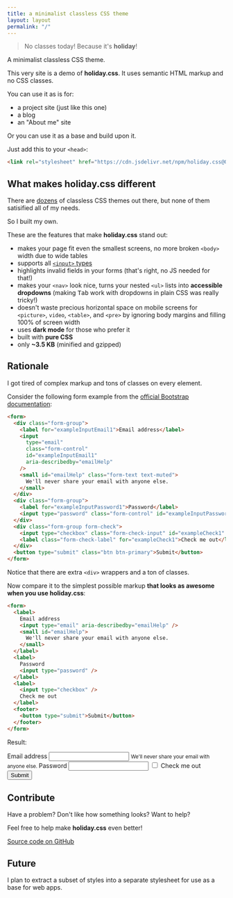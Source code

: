 ```yaml
---
title: a minimalist classless CSS theme
layout: layout
permalink: "/"
---
```


> No classes today! Because it's **holiday**!

A minimalist classless CSS theme.

This very site is a demo of **holiday.css**. It uses semantic HTML markup and no
CSS classes.

You can use it as is for:

- a project site (just like this one)
- a blog
- an "About me" site

Or you can use it as a base and build upon it.

Just add this to your `<head>`:

```html
<link rel="stylesheet" href="https://cdn.jsdelivr.net/npm/holiday.css@0.7.4" />
```

## What makes holiday.css different

There are [dozens](https://dohliam.github.io/dropin-minimal-css/) of classless
CSS themes out there, but none of them satisified all of my needs.

So I built my own.

These are the features that make **holiday.css** stand out:

- makes your page fit even the smallest screens, no more broken `<body>` width
  due to wide tables
- supports all
  [`<input>` types](https://developer.mozilla.org/en-US/docs/Web/HTML/Element/input#%3Cinput%3E_types)
- highlights invalid fields in your forms (that's right, no JS needed for that!)
- makes your `<nav>` look nice, turns your nested `<ul>` lists into **accessible
  dropdowns** (making <kbd>Tab</kbd> work with dropdowns in plain CSS was really
  tricky!)
- doesn't waste precious horizontal space on mobile screens for `<picture>`,
  `video`, `<table>`, and `<pre>` by ignoring body margins and filling 100% of
  screen width
- uses **dark mode** for those who prefer it
- built with **pure CSS**
- only **~3.5 KB** (minified and gzipped)

## Rationale

I got tired of complex markup and tons of classes on every element.

Consider the following form example from the
[official Bootstrap documentation](https://getbootstrap.com/docs/4.5/components/forms/#overview):

```html
<form>
  <div class="form-group">
    <label for="exampleInputEmail1">Email address</label>
    <input
      type="email"
      class="form-control"
      id="exampleInputEmail1"
      aria-describedby="emailHelp"
    />
    <small id="emailHelp" class="form-text text-muted">
      We'll never share your email with anyone else.
    </small>
  </div>
  <div class="form-group">
    <label for="exampleInputPassword1">Password</label>
    <input type="password" class="form-control" id="exampleInputPassword1" />
  </div>
  <div class="form-group form-check">
    <input type="checkbox" class="form-check-input" id="exampleCheck1" />
    <label class="form-check-label" for="exampleCheck1">Check me out</label>
  </div>
  <button type="submit" class="btn btn-primary">Submit</button>
</form>
```

Notice that there are extra `<div>` wrappers and a ton of classes.

Now compare it to the simplest possible markup **that looks as awesome when you
use holiday.css**:

```html
<form>
  <label>
    Email address
    <input type="email" aria-describedby="emailHelp" />
    <small id="emailHelp">
      We'll never share your email with anyone else.
    </small>
  </label>
  <label>
    Password
    <input type="password" />
  </label>
  <label>
    <input type="checkbox" />
    Check me out
  </label>
  <footer>
    <button type="submit">Submit</button>
  </footer>
</form>
```

Result:

<form>
  <label>
    Email address
    <input type="email" aria-describedby="emailHelp" />
    <small id="emailHelp">
      We'll never share your email with anyone else.
    </small>
  </label>
  <label>
    Password
    <input type="password" />
  </label>
  <label>
    <input type="checkbox" />
    Check me out
  </label>
  <footer>
    <button type="submit">Submit</button>
  </footer>
</form>

## Contribute

Have a problem? Don't like how something looks? Want to help?

Feel free to help make **holiday.css** even better!

[Source code on GitHub](https://github.com/EvgenyOrekhov/holiday.css)

## Future

I plan to extract a subset of styles into a separate stylesheet for use as a
base for web apps.
